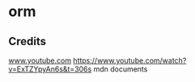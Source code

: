 # orm

## Credits

www.youtube.com https://www.youtube.com/watch?v=ExTZYpyAn6s&t=306s
mdn documents 